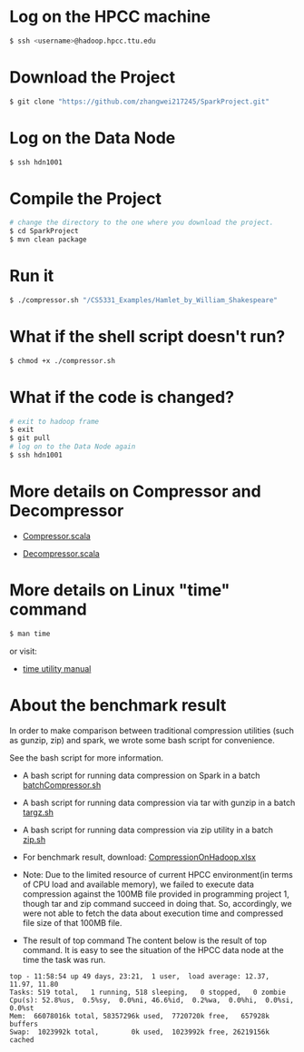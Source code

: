 # Log on the HPCC machine

```bash
$ ssh <username>@hadoop.hpcc.ttu.edu
```

# Download the Project

```bash
$ git clone "https://github.com/zhangwei217245/SparkProject.git"
```

# Log on the Data Node

```bash
$ ssh hdn1001
```


# Compile the Project

```bash
# change the directory to the one where you download the project.
$ cd SparkProject
$ mvn clean package
```

# Run it

```bash
$ ./compressor.sh "/CS5331_Examples/Hamlet_by_William_Shakespeare"
```

# What if the shell script doesn't run?

```bash
$ chmod +x ./compressor.sh
```

# What if the code is changed?

```bash
# exit to hadoop frame
$ exit
$ git pull
# log on to the Data Node again
$ ssh hdn1001
```

# More details on **Compressor** and **Decompressor**

* [Compressor.scala](/src/main/scala/edu/ttu/bigdata/huffman/Compressor.scala)

* [Decompressor.scala](/src/main/scala/edu/ttu/bigdata/huffman/Decompressor.scala)

# More details on Linux "time" command

```bash
$ man time
```
or visit:

* [time utility manual](http://man7.org/linux/man-pages/man7/time.7.html)

# About the benchmark result

In order to make comparison between traditional compression utilities (such as gunzip, zip) and spark, we wrote some bash script for convenience.

See the bash script for more information.

* A bash script for running data compression on Spark in a batch [batchCompressor.sh](/batchCompressor.sh)
* A bash script for running data compression via tar with gunzip in a batch [targz.sh](/tar_zip_report/targz.sh)
* A bash script for running data compression via zip utility in a batch [zip.sh](/tar_zip_report/zip.sh)
* For benchmark result, download: [CompressionOnHadoop.xlsx](/spark_report/CompressionOnHadoop.xlsx)


* Note: Due to the limited resource of current HPCC environment(in terms of CPU load and available memory), we failed to execute data compression against the 100MB file provided in programming project 1, though tar and zip command succeed in doing that. So, accordingly, we were not able to fetch the data about execution time and compressed file size of that 100MB file.


* The result of top command
The content below is the result of top command. It is easy to see the situation of the HPCC data node at the time the task was run.

```
top - 11:58:54 up 49 days, 23:21,  1 user,  load average: 12.37, 11.97, 11.80
Tasks: 519 total,   1 running, 518 sleeping,   0 stopped,   0 zombie
Cpu(s): 52.8%us,  0.5%sy,  0.0%ni, 46.6%id,  0.2%wa,  0.0%hi,  0.0%si,  0.0%st
Mem:  66078016k total, 58357296k used,  7720720k free,   657928k buffers
Swap:  1023992k total,        0k used,  1023992k free, 26219156k cached
```

